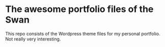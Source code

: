 # The awesome portfolio files of the Swan
This repo consists of the Wordpress theme files for my personal portfolio. Not really very interesting.
